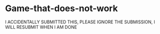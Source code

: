 # Game-that-does-not-work
I ACCIDENTALLY SUBMITTED THIS, PLEASE IGNORE THE SUBMISSION, I WILL RESUBMIT WHEN I AM DONE 
